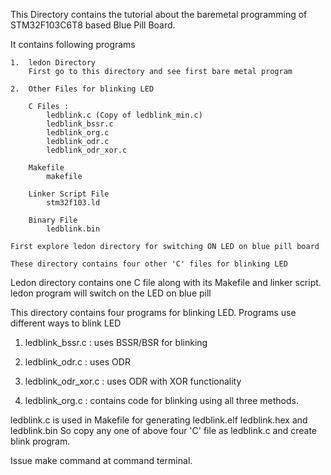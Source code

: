 This Directory contains the tutorial about the baremetal programming of STM32F103C6T8 based Blue Pill Board.

It contains following programs

	1.	ledon Directory
		First go to this directory and see first bare metal program

	2.	Other Files for blinking LED

		C Files :
			ledblink.c (Copy of ledblink_min.c)	
			ledblink_bssr.c 	
			ledblink_org.c 	
			ledblink_odr.c 	
			ledblink_odr_xor.c 	

		Makefile
			makefile

		Linker Script File
			stm32f103.ld

		Binary File
		 	ledblink.bin

	First explore ledon directory for switching ON LED on blue pill board

	These directory contains four other 'C' files for blinking LED
	
Ledon directory contains one C file along with its Makefile and linker script. ledon program will switch on the LED on blue pill

This directory contains four programs for blinking LED. Programs use different ways to blink LED

1. ledblink_bssr.c    :	uses BSSR/BSR for blinking
2. ledblink_odr.c     :	uses ODR 
3. ledblink_odr_xor.c : uses ODR with XOR functionality

4. ledblink_org.c     : contains code for blinking using all three methods. 

ledblink.c is used in Makefile for generating ledblink.elf ledblink.hex and ledblink.bin
So copy any one of above four 'C' file as ledblink.c and create blink program.

Issue make command at command terminal.




	




